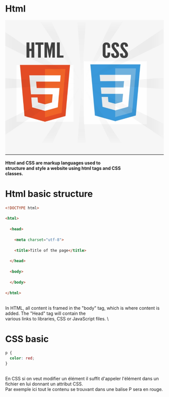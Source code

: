# Html <Badge type="tip" text="html and CSS" />
![html et CSS](../images/htmletcss.png)


**Html and CSS are markup languages used to \
structure and style a website using html tags and CSS\
classes.**


# Html basic structure <Badge type="tip" text="" />

```html
<!DOCTYPE html>

<html>

  <head>

    <meta charset="utf-8">

    <title>Title of the page</title>

  </head>

  <body>

  </body>

</html>

```
\
In HTML, all content is framed in the "body" tag, which is where content is added. The "Head" tag will contain the \
various links to libraries, CSS or JavaScript files.
\

# CSS basic 

```CSS
p {
  color: red;
}
```
\
En CSS si on veut modifier un élément il suffit d'appeler l'élément dans un fichier en lui donnant un attribut CSS. \
Par exemple ici tout le contenu se trouvant dans une balise P sera en rouge.

